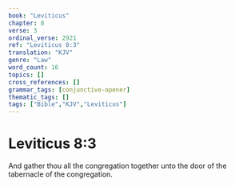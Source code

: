 ```yaml
---
book: "Leviticus"
chapter: 8
verse: 3
ordinal_verse: 2921
ref: "Leviticus 8:3"
translation: "KJV"
genre: "Law"
word_count: 16
topics: []
cross_references: []
grammar_tags: [conjunctive-opener]
thematic_tags: []
tags: ["Bible","KJV","Leviticus"]
---
```


# Leviticus 8:3

And gather thou all the congregation together unto the door of the tabernacle of the congregation.
